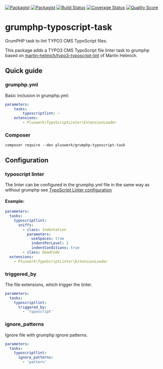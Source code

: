[![Packagist](https://img.shields.io/packagist/v/pluswerk/grumphp-typoscript-task.svg?style=flat-square)](https://packagist.org/packages/pluswerk/grumphp-typoscript-task)
[![Packagist](https://img.shields.io/packagist/l/pluswerk/grumphp-typoscript-task.svg?style=flat-square)](https://opensource.org/licenses/LGPL-3.0)
[![Build Status](https://travis-ci.com/pluswerk/grumphp-typoscript-task.svg?branch=master)](https://travis-ci.com/pluswerk/grumphp-typoscript-task)
[![Coverage Status](https://img.shields.io/codecov/c/gh/pluswerk/grumphp-typoscript-task.svg?style=flat-square)](https://codecov.io/gh/pluswerk/grumphp-typoscript-task)
[![Quality Score](https://img.shields.io/scrutinizer/g/pluswerk/grumphp-typoscript-task.svg?style=flat-square)](https://scrutinizer-ci.com/g/pluswerk/grumphp-typoscript-task)

# grumphp-typoscript-task

GrumPHP task to lint TYPO3 CMS TypoScript files.

This package adds a TYPO3 CMS TypoScript file linter task to grumphp based
on [martin-helmich/typo3-typoscript-lint](https://github.com/martin-helmich/typo3-typoscript-lint) of Martin Helmich.

## Quick guide

### grumphp.yml

Basic inclusion in grumphp.yml:

```yaml
parameters:
    tasks:
        typoscriptlint: ~ 
    extensions:
        - Pluswerk\TypoScriptLinter\ExtensionLoader
```

### Composer

``composer require --dev pluswerk/grumphp-typoscript-task``

## Configuration

### typoscript linter

The linter can be configured in the grumphp.yml file in the same way as without grumphp see [TypoScript Linter configuration](https://github.com/martin-helmich/typo3-typoscript-lint#configuration)

#### Example:

```yaml
parameters:
  tasks:
    typoscriptlint:
      sniffs:
        - class: Indentation
          parameters:
            useSpaces: true
            indentPerLevel: 2
            indentConditions: true
        - class: DeadCode
  extensions:
    - Pluswerk\TypoScriptLinter\ExtensionLoader
```

### triggered_by

The file extensions, which trigger the linter.

```yaml
parameters:
  tasks:
    typoscriptlint:
      triggered_by:
        - 'typoscript'
```

### ignore_patterns

Ignore file with grumphp ignore patterns.

```yaml
parameters:
  tasks:
    typoscriptlint:
      ignore_patterns:
        - 'pattern'
```
